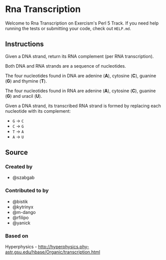 # Rna Transcription

Welcome to Rna Transcription on Exercism's Perl 5 Track.
If you need help running the tests or submitting your code, check out `HELP.md`.

## Instructions

Given a DNA strand, return its RNA complement (per RNA transcription).

Both DNA and RNA strands are a sequence of nucleotides.

The four nucleotides found in DNA are adenine (**A**), cytosine (**C**),
guanine (**G**) and thymine (**T**).

The four nucleotides found in RNA are adenine (**A**), cytosine (**C**),
guanine (**G**) and uracil (**U**).

Given a DNA strand, its transcribed RNA strand is formed by replacing
each nucleotide with its complement:

* `G` -> `C`
* `C` -> `G`
* `T` -> `A`
* `A` -> `U`

## Source

### Created by

- @szabgab

### Contributed to by

- @bistik
- @kytrinyx
- @m-dango
- @rfilipo
- @yanick

### Based on

Hyperphysics - http://hyperphysics.phy-astr.gsu.edu/hbase/Organic/transcription.html
